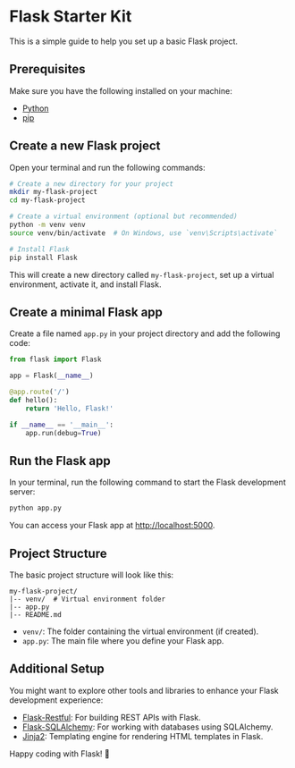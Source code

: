 # Flask Starter Kit

This is a simple guide to help you set up a basic Flask project.

## Prerequisites

Make sure you have the following installed on your machine:

- [Python](https://www.python.org/)
- [pip](https://pip.pypa.io/en/stable/)

## Create a new Flask project

Open your terminal and run the following commands:

```bash
# Create a new directory for your project
mkdir my-flask-project
cd my-flask-project

# Create a virtual environment (optional but recommended)
python -m venv venv
source venv/bin/activate  # On Windows, use `venv\Scripts\activate`

# Install Flask
pip install Flask
```

This will create a new directory called `my-flask-project`, set up a virtual environment, activate it, and install Flask.

## Create a minimal Flask app

Create a file named `app.py` in your project directory and add the following code:

```python
from flask import Flask

app = Flask(__name__)

@app.route('/')
def hello():
    return 'Hello, Flask!'

if __name__ == '__main__':
    app.run(debug=True)
```

## Run the Flask app

In your terminal, run the following command to start the Flask development server:

```bash
python app.py
```

You can access your Flask app at [http://localhost:5000](http://localhost:5000).

## Project Structure

The basic project structure will look like this:

```
my-flask-project/
|-- venv/  # Virtual environment folder
|-- app.py
|-- README.md
```

- `venv/`: The folder containing the virtual environment (if created).
- `app.py`: The main file where you define your Flask app.

## Additional Setup

You might want to explore other tools and libraries to enhance your Flask development experience:

- [Flask-Restful](https://flask-restful.readthedocs.io/): For building REST APIs with Flask.
- [Flask-SQLAlchemy](https://flask-sqlalchemy.palletsprojects.com/): For working with databases using SQLAlchemy.
- [Jinja2](https://jinja.palletsprojects.com/): Templating engine for rendering HTML templates in Flask.

Happy coding with Flask! 🐍
